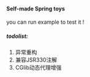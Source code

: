#### Self-made Spring toys
you can run example to test it !

##### todolist:
1. 异常重构
2. 兼容JSR330注解
3. CGlib动态代理增强